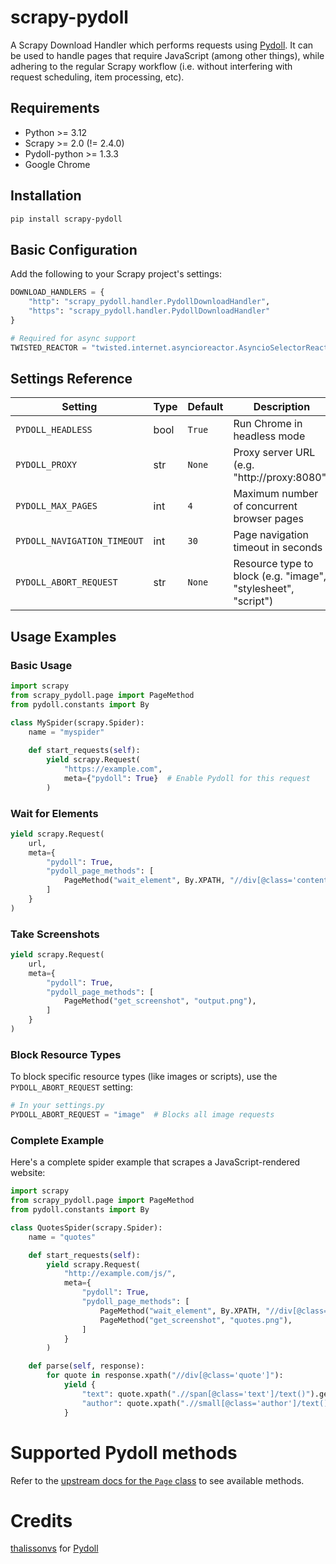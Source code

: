 # scrapy-pydoll

A Scrapy Download Handler which performs requests using [Pydoll](https://pypi.org/project/pydoll-python/). It can be used to handle pages that require JavaScript (among other things), while adhering to the regular Scrapy workflow (i.e. without interfering with request scheduling, item processing, etc).


## Requirements

- Python >= 3.12
- Scrapy >= 2.0 (!= 2.4.0)
- Pydoll-python >= 1.3.3
- Google Chrome

## Installation

```bash
pip install scrapy-pydoll
```

## Basic Configuration

Add the following to your Scrapy project's settings:

```python
DOWNLOAD_HANDLERS = {
    "http": "scrapy_pydoll.handler.PydollDownloadHandler",
    "https": "scrapy_pydoll.handler.PydollDownloadHandler"
}

# Required for async support
TWISTED_REACTOR = "twisted.internet.asyncioreactor.AsyncioSelectorReactor"
```

## Settings Reference

| Setting | Type | Default | Description |
|---------|------|---------|-------------|
| `PYDOLL_HEADLESS` | bool | `True` | Run Chrome in headless mode |
| `PYDOLL_PROXY` | str | `None` | Proxy server URL (e.g. "http://proxy:8080") |
| `PYDOLL_MAX_PAGES` | int | `4` | Maximum number of concurrent browser pages |
| `PYDOLL_NAVIGATION_TIMEOUT` | int | `30` | Page navigation timeout in seconds |
| `PYDOLL_ABORT_REQUEST` | str | `None` | Resource type to block (e.g. "image", "stylesheet", "script") |

## Usage Examples

### Basic Usage

```python
import scrapy
from scrapy_pydoll.page import PageMethod
from pydoll.constants import By

class MySpider(scrapy.Spider):
    name = "myspider"
    
    def start_requests(self):
        yield scrapy.Request(
            "https://example.com",
            meta={"pydoll": True}  # Enable Pydoll for this request
        )
```

### Wait for Elements

```python
yield scrapy.Request(
    url,
    meta={
        "pydoll": True,
        "pydoll_page_methods": [
            PageMethod("wait_element", By.XPATH, "//div[@class='content']"),
        ]
    }
)
```

### Take Screenshots

```python
yield scrapy.Request(
    url,
    meta={
        "pydoll": True,
        "pydoll_page_methods": [
            PageMethod("get_screenshot", "output.png"),
        ]
    }
)
```

### Block Resource Types

To block specific resource types (like images or scripts), use the `PYDOLL_ABORT_REQUEST` setting:

```python
# In your settings.py
PYDOLL_ABORT_REQUEST = "image"  # Blocks all image requests
```

### Complete Example

Here's a complete spider example that scrapes a JavaScript-rendered website:

```python
import scrapy
from scrapy_pydoll.page import PageMethod
from pydoll.constants import By

class QuotesSpider(scrapy.Spider):
    name = "quotes"

    def start_requests(self):
        yield scrapy.Request(
            "http://example.com/js/",
            meta={
                "pydoll": True,
                "pydoll_page_methods": [
                    PageMethod("wait_element", By.XPATH, "//div[@class='quote']"),
                    PageMethod("get_screenshot", "quotes.png"),
                ]
            }
        )

    def parse(self, response):
        for quote in response.xpath("//div[@class='quote']"):
            yield {
                "text": quote.xpath(".//span[@class='text']/text()").get(),
                "author": quote.xpath(".//small[@class='author']/text()").get(),
            }
```


# Supported Pydoll methods
Refer to the [upstream docs for the `Page` class](https://github.com/autoscrape-labs/pydoll?tab=readme-ov-file#page-interface)
to see available methods.


# Credits

[thalissonvs](https://github.com/thalissonvs) for [Pydoll](https://github.com/autoscrape-labs/pydoll)  <br>